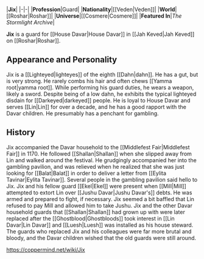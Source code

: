 |**Jix**|
|-|-|
|**Profession**|Guard|
|**Nationality**|[[Veden\|Veden]]|
|**World**|[[Roshar\|Roshar]]|
|**Universe**|[[Cosmere\|Cosmere]]|
|**Featured In**|*The Stormlight Archive*|

**Jix** is a guard for [[House Davar\|House Davar]] in [[Jah Keved\|Jah Keved]] on [[Roshar\|Roshar]].

## Appearance and Personality
Jix is a [[Lighteyed\|lighteyes]] of the eighth [[Dahn\|dahn]]. He has a gut, but is very strong. He rarely combs his hair and often chews [[Yamma root\|yamma root]]. While performing his guard duties, he wears a weapon, likely a sword.
Despite being of a low dahn, he exhibits the typical lighteyed disdain for [[Darkeyed\|darkeyed]] people. He is loyal to House Davar and serves [[Lin\|Lin]] for over a decade, and he has a good rapport with the Davar children. He presumably has a penchant for gambling.

## History
Jix accompanied the Davar household to the [[Middlefest Fair\|Middlefest Fair]] in 1170. He followed [[Shallan\|Shallan]] when she slipped away from Lin and walked around the festival. He grudgingly accompanied her into the gambling pavilion, and was relieved when he realized that she was just looking for [[Balat\|Balat]] in order to deliver a letter from [[Eylita Tavinar\|Eylita Tavinar]]. Several people in the gambling pavilion said hello to Jix.
Jix and his fellow guard [[Ekel\|Ekel]] were present when [[Mill\|Mill]] attempted to extort Lin over [[Jushu Davar\|Jushu Davar's]] debts. He was armed and prepared to fight, if necessary. Jix seemed a bit baffled that Lin refused to pay Mill and allowed him to take Jushu.
Jix and the other Davar household guards that [[Shallan\|Shallan]] had grown up with were later replaced after the [[Ghostblood\|Ghostbloods]] took interest in [[Lin Davar\|Lin Davar]] and [[Luesh\|Luesh]] was installed as his house steward. The guards who replaced Jix and his colleagues were far more brutal and bloody, and the Davar children wished that the old guards were still around.



https://coppermind.net/wiki/Jix